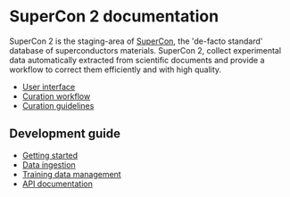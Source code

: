 # SuperCon 2 documentation 

SuperCon 2 is the staging-area of [SuperCon](http://supercon.nims.go.jp), the 'de-facto standard' database of superconductors materials.
SuperCon 2, collect experimental data automatically extracted from scientific documents and provide a workflow to correct them efficiently and with high quality.

- [User interface](curation_interface.md)
- [Curation workflow](curation_workflow.md)
- [Curation guidelines](guidelines/readme.md)

## Development guide 

- [Getting started](getting-started.md)
- [Data ingestion](data-ingestion.md)
- [Training data management](training-data-management.md)
- [API documentation](api-documentation.md)
